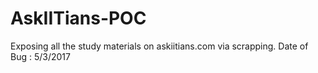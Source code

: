 # AskIITians-POC
Exposing all the study materials on askiitians.com via scrapping. Date of Bug : 5/3/2017
